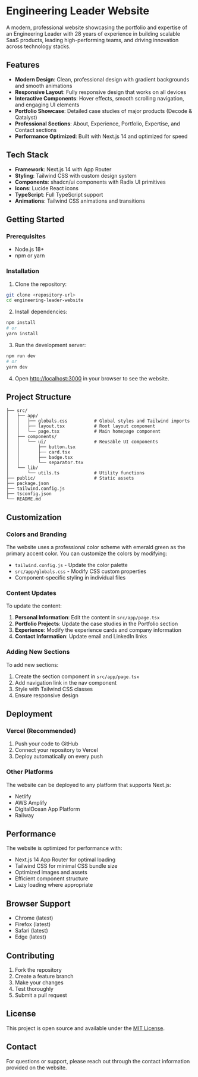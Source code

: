 # Engineering Leader Website

A modern, professional website showcasing the portfolio and expertise of an Engineering Leader with 28 years of experience in building scalable SaaS products, leading high-performing teams, and driving innovation across technology stacks.

## Features

- **Modern Design**: Clean, professional design with gradient backgrounds and smooth animations
- **Responsive Layout**: Fully responsive design that works on all devices
- **Interactive Components**: Hover effects, smooth scrolling navigation, and engaging UI elements
- **Portfolio Showcase**: Detailed case studies of major products (Decode & Qatalyst)
- **Professional Sections**: About, Experience, Portfolio, Expertise, and Contact sections
- **Performance Optimized**: Built with Next.js 14 and optimized for speed

## Tech Stack

- **Framework**: Next.js 14 with App Router
- **Styling**: Tailwind CSS with custom design system
- **Components**: shadcn/ui components with Radix UI primitives
- **Icons**: Lucide React icons
- **TypeScript**: Full TypeScript support
- **Animations**: Tailwind CSS animations and transitions

## Getting Started

### Prerequisites

- Node.js 18+ 
- npm or yarn

### Installation

1. Clone the repository:
```bash
git clone <repository-url>
cd engineering-leader-website
```

2. Install dependencies:
```bash
npm install
# or
yarn install
```

3. Run the development server:
```bash
npm run dev
# or
yarn dev
```

4. Open [http://localhost:3000](http://localhost:3000) in your browser to see the website.

## Project Structure

```
├── src/
│   ├── app/
│   │   ├── globals.css          # Global styles and Tailwind imports
│   │   ├── layout.tsx           # Root layout component
│   │   └── page.tsx             # Main homepage component
│   ├── components/
│   │   └── ui/                  # Reusable UI components
│   │       ├── button.tsx
│   │       ├── card.tsx
│   │       ├── badge.tsx
│   │       └── separator.tsx
│   └── lib/
│       └── utils.ts             # Utility functions
├── public/                      # Static assets
├── package.json
├── tailwind.config.js
├── tsconfig.json
└── README.md
```

## Customization

### Colors and Branding

The website uses a professional color scheme with emerald green as the primary accent color. You can customize the colors by modifying:

- `tailwind.config.js` - Update the color palette
- `src/app/globals.css` - Modify CSS custom properties
- Component-specific styling in individual files

### Content Updates

To update the content:

1. **Personal Information**: Edit the content in `src/app/page.tsx`
2. **Portfolio Projects**: Update the case studies in the Portfolio section
3. **Experience**: Modify the experience cards and company information
4. **Contact Information**: Update email and LinkedIn links

### Adding New Sections

To add new sections:

1. Create the section component in `src/app/page.tsx`
2. Add navigation link in the nav component
3. Style with Tailwind CSS classes
4. Ensure responsive design

## Deployment

### Vercel (Recommended)

1. Push your code to GitHub
2. Connect your repository to Vercel
3. Deploy automatically on every push

### Other Platforms

The website can be deployed to any platform that supports Next.js:

- Netlify
- AWS Amplify
- DigitalOcean App Platform
- Railway

## Performance

The website is optimized for performance with:

- Next.js 14 App Router for optimal loading
- Tailwind CSS for minimal CSS bundle size
- Optimized images and assets
- Efficient component structure
- Lazy loading where appropriate

## Browser Support

- Chrome (latest)
- Firefox (latest)
- Safari (latest)
- Edge (latest)

## Contributing

1. Fork the repository
2. Create a feature branch
3. Make your changes
4. Test thoroughly
5. Submit a pull request

## License

This project is open source and available under the [MIT License](LICENSE).

## Contact

For questions or support, please reach out through the contact information provided on the website. 